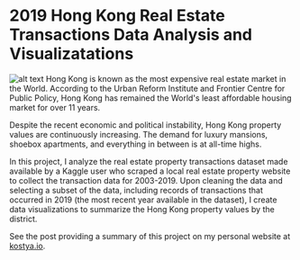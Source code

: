# 2019 Hong Kong Real Estate Transactions Data Analysis and Visualizatations
![alt text](https://kostya.io/static/img/portfolio/hong-kong-transaction-data-visualization-full.jpg)
Hong Kong is known as the most expensive real estate market in the World. According to the Urban Reform Institute and Frontier Centre for Public Policy, Hong Kong has remained the World's least affordable housing market for over 11 years.

Despite the recent economic and political instability, Hong Kong property values are continuously increasing. The demand for luxury mansions, shoebox apartments, and everything in between is at all-time highs.

In this project, I analyze the real estate property transactions dataset made available by a Kaggle user who scraped a local real estate property website to collect the transaction data for 2003-2019. Upon cleaning the data and selecting a subset of the data, including records of transactions that occurred in 2019 (the most recent year available in the dataset), I create data visualizations to summarize the Hong Kong property values by the district.

See the post providing a summary of this project on my personal website at [kostya.io](https://kostya.io/portfolio/hong-kong-property-transactions-data-visualization).
